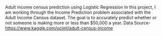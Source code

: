 Adult income census prediction using Logistic Regression
In this project, I am working through the Income Prediction problem associated with the Adult Income Census dataset. The goal is to accurately predict whether or not someone is making more or less than $50,000 a year.
Data Source- https://www.kaggle.com/uciml/adult-census-income



    

